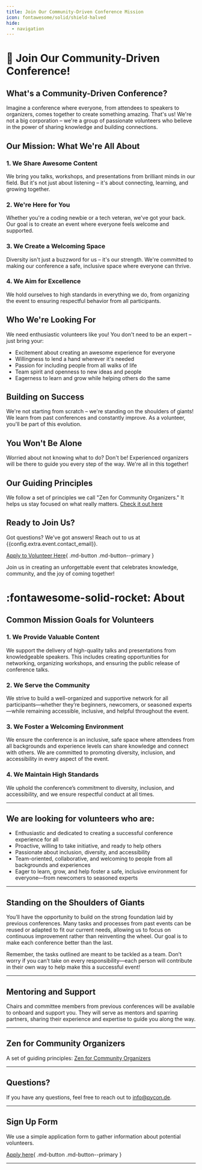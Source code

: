 ```yaml
---
title: Join Our Community-Driven Conference Mission
icon: fontawesome/solid/shield-halved
hide:
  - navigation
---
```

# 🚀 Join Our Community-Driven Conference!

## What's a Community-Driven Conference?

Imagine a conference where everyone, from attendees to speakers to organizers, comes together to create something amazing. That's us! We're not a big corporation – we're a group of passionate volunteers who believe in the power of sharing knowledge and building connections.

## Our Mission: What We're All About

### 1. We Share Awesome Content
We bring you talks, workshops, and presentations from brilliant minds in our field. But it's not just about listening – it's about connecting, learning, and growing together.

### 2. We're Here for You
Whether you're a coding newbie or a tech veteran, we've got your back. Our goal is to create an event where everyone feels welcome and supported.

### 3. We Create a Welcoming Space
Diversity isn't just a buzzword for us – it's our strength. We're committed to making our conference a safe, inclusive space where everyone can thrive.

### 4. We Aim for Excellence
We hold ourselves to high standards in everything we do, from organizing the event to ensuring respectful behavior from all participants.

## Who We're Looking For

We need enthusiastic volunteers like you! You don't need to be an expert – just bring your:

- Excitement about creating an awesome experience for everyone
- Willingness to lend a hand wherever it's needed
- Passion for including people from all walks of life
- Team spirit and openness to new ideas and people
- Eagerness to learn and grow while helping others do the same

## Building on Success

We're not starting from scratch – we're standing on the shoulders of giants! We learn from past conferences and constantly improve. As a volunteer, you'll be part of this evolution.

## You Won't Be Alone

Worried about not knowing what to do? Don't be! Experienced organizers will be there to guide you every step of the way. We're all in this together!

## Our Guiding Principles

We follow a set of principles we call "Zen for Community Organizers." It helps us stay focused on what really matters. [Check it out here](zen.md)

## Ready to Join Us?

Got questions? We've got answers! Reach out to us at {{config.extra.event.contact_email}}.

[Apply to Volunteer Here]({{config.extra.event.apply_url}}){ .md-button .md-button--primary }

Join us in creating an unforgettable event that celebrates knowledge, community, and the joy of coming together!

# :fontawesome-solid-rocket: About

## Common Mission Goals for Volunteers

### 1. We Provide Valuable Content

We support the delivery of high-quality talks and presentations from knowledgeable speakers. This includes creating
opportunities for networking, organizing workshops, and ensuring the public release of conference talks.

### 2. We Serve the Community

We strive to build a well-organized and supportive network for all participants—whether they’re beginners, newcomers, or
seasoned experts—while remaining accessible, inclusive, and helpful throughout the event.

### 3. We Foster a Welcoming Environment

We ensure the conference is an inclusive, safe space where attendees from all backgrounds and experience levels can
share knowledge and connect with others. We are committed to promoting diversity, inclusion, and accessibility in every
aspect of the event.

### 4. We Maintain High Standards

We uphold the conference’s commitment to diversity, inclusion, and accessibility, and we ensure respectful conduct at
all times.

---

## We are looking for volunteers who are:

- Enthusiastic and dedicated to creating a successful conference experience for all
- Proactive, willing to take initiative, and ready to help others
- Passionate about inclusion, diversity, and accessibility
- Team-oriented, collaborative, and welcoming to people from all backgrounds and experiences
- Eager to learn, grow, and help foster a safe, inclusive environment for everyone—from newcomers to seasoned experts

---

## Standing on the Shoulders of Giants

You’ll have the opportunity to build on the strong foundation laid by previous conferences. Many tasks and processes
from past events can be reused or adapted to fit our current needs, allowing us to focus on continuous improvement
rather than reinventing the wheel. Our goal is to make each conference better than the last.

Remember, the tasks outlined are meant to be tackled as a team. Don’t worry if you can’t take on every
responsibility—each person will contribute in their own way to help make this a successful event!

---

## Mentoring and Support

Chairs and committee members from previous conferences will be available to onboard and support you. They will serve as
mentors and sparring partners, sharing their experience and expertise to guide you along the way.

---

## Zen for Community Organizers

A set of guiding principles: [Zen for Community Organizers](zen.md)

---

## Questions?

If you have any questions, feel free to reach out to info@pycon.de.

---

## Sign Up Form

We use a simple application form to gather information about potential volunteers.  

[Apply here]({{config.extra.event.apply_url}}){ .md-button .md-button--primary }

---